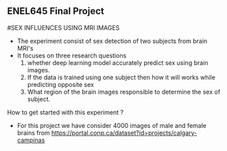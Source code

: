 ## ENEL645 Final Project 

#SEX INFLUENCES USING MRI IMAGES

- The experiment consist of sex detection of two subjects from brain MRI's
- It focuses on three research questions 
	1. whether deep learning model accurately predict sex using brain images. 
	2. If the data is trained using one subject then how it will works while predicting opposite sex
	3. What region of the brain images responsible to determine the sex of subject. 

How to get started with this experiment ?

- For this project we have consider 4000 images of male and female brains from https://portal.conp.ca/dataset?id=projects/calgary-campinas 

